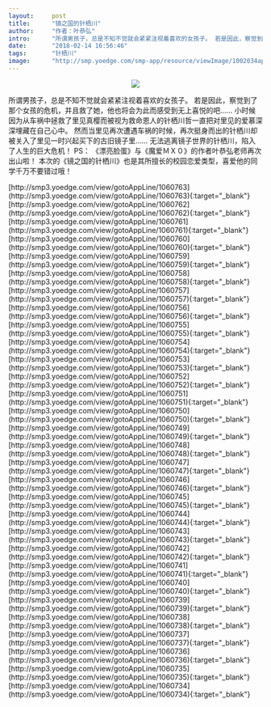 ```yaml
---
layout:     post
title:      "镜之国的针栖川"
author:     "作者：叶恭弘"
intro:      "所谓男孩子，总是不知不觉就会紧紧注视着喜欢的女孩子。 若是因此，察觉到了那个女孩的危机，并且救了她，他也将会为此而感受到无上喜悦的吧…… 小时候因为从车祸中拯救了里见真樱而被视为救命恩人的针栖川哲一直把对里见的爱慕深深埋藏在自己心中。 然而当里见再次遭遇车祸的时候，再次挺身而出的针栖川却被关入了里见一时兴起买下的古旧镜子里…… 无法逃离镜子世界的针栖川，陷入了人生的巨大危机！ PS： 《漂亮脸蛋》与《魔爱ＭＸ０》的作者叶恭弘老师再次出山啦！ 本次的《镜之国的针栖川》也是其所擅长的校园恋爱类型，喜爱他的同学千万不要错过哦！"
date:       "2018-02-14 16:56:46"
tags:       "针栖川"
image:      "http://smp.yoedge.com/smp-app/resource/viewImage/1002034appline.png"
---
```

<div style="text-align: center">
<p><img src="http://smp.yoedge.com/smp-app/resource/viewImage/1002034appline.png"/></p>
</div>
<p class="post-meta">
<span>所谓男孩子，总是不知不觉就会紧紧注视着喜欢的女孩子。 若是因此，察觉到了那个女孩的危机，并且救了她，他也将会为此而感受到无上喜悦的吧…… 小时候因为从车祸中拯救了里见真樱而被视为救命恩人的针栖川哲一直把对里见的爱慕深深埋藏在自己心中。 然而当里见再次遭遇车祸的时候，再次挺身而出的针栖川却被关入了里见一时兴起买下的古旧镜子里…… 无法逃离镜子世界的针栖川，陷入了人生的巨大危机！ PS： 《漂亮脸蛋》与《魔爱ＭＸ０》的作者叶恭弘老师再次出山啦！ 本次的《镜之国的针栖川》也是其所擅长的校园恋爱类型，喜爱他的同学千万不要错过哦！</span>
</p>
[http://smp3.yoedge.com/view/gotoAppLine/1060763](http://smp3.yoedge.com/view/gotoAppLine/1060763){:target="_blank"}
[http://smp3.yoedge.com/view/gotoAppLine/1060762](http://smp3.yoedge.com/view/gotoAppLine/1060762){:target="_blank"}
[http://smp3.yoedge.com/view/gotoAppLine/1060761](http://smp3.yoedge.com/view/gotoAppLine/1060761){:target="_blank"}
[http://smp3.yoedge.com/view/gotoAppLine/1060760](http://smp3.yoedge.com/view/gotoAppLine/1060760){:target="_blank"}
[http://smp3.yoedge.com/view/gotoAppLine/1060759](http://smp3.yoedge.com/view/gotoAppLine/1060759){:target="_blank"}
[http://smp3.yoedge.com/view/gotoAppLine/1060758](http://smp3.yoedge.com/view/gotoAppLine/1060758){:target="_blank"}
[http://smp3.yoedge.com/view/gotoAppLine/1060757](http://smp3.yoedge.com/view/gotoAppLine/1060757){:target="_blank"}
[http://smp3.yoedge.com/view/gotoAppLine/1060756](http://smp3.yoedge.com/view/gotoAppLine/1060756){:target="_blank"}
[http://smp3.yoedge.com/view/gotoAppLine/1060755](http://smp3.yoedge.com/view/gotoAppLine/1060755){:target="_blank"}
[http://smp3.yoedge.com/view/gotoAppLine/1060754](http://smp3.yoedge.com/view/gotoAppLine/1060754){:target="_blank"}
[http://smp3.yoedge.com/view/gotoAppLine/1060753](http://smp3.yoedge.com/view/gotoAppLine/1060753){:target="_blank"}
[http://smp3.yoedge.com/view/gotoAppLine/1060752](http://smp3.yoedge.com/view/gotoAppLine/1060752){:target="_blank"}
[http://smp3.yoedge.com/view/gotoAppLine/1060751](http://smp3.yoedge.com/view/gotoAppLine/1060751){:target="_blank"}
[http://smp3.yoedge.com/view/gotoAppLine/1060750](http://smp3.yoedge.com/view/gotoAppLine/1060750){:target="_blank"}
[http://smp3.yoedge.com/view/gotoAppLine/1060749](http://smp3.yoedge.com/view/gotoAppLine/1060749){:target="_blank"}
[http://smp3.yoedge.com/view/gotoAppLine/1060748](http://smp3.yoedge.com/view/gotoAppLine/1060748){:target="_blank"}
[http://smp3.yoedge.com/view/gotoAppLine/1060747](http://smp3.yoedge.com/view/gotoAppLine/1060747){:target="_blank"}
[http://smp3.yoedge.com/view/gotoAppLine/1060746](http://smp3.yoedge.com/view/gotoAppLine/1060746){:target="_blank"}
[http://smp3.yoedge.com/view/gotoAppLine/1060745](http://smp3.yoedge.com/view/gotoAppLine/1060745){:target="_blank"}
[http://smp3.yoedge.com/view/gotoAppLine/1060744](http://smp3.yoedge.com/view/gotoAppLine/1060744){:target="_blank"}
[http://smp3.yoedge.com/view/gotoAppLine/1060743](http://smp3.yoedge.com/view/gotoAppLine/1060743){:target="_blank"}
[http://smp3.yoedge.com/view/gotoAppLine/1060742](http://smp3.yoedge.com/view/gotoAppLine/1060742){:target="_blank"}
[http://smp3.yoedge.com/view/gotoAppLine/1060741](http://smp3.yoedge.com/view/gotoAppLine/1060741){:target="_blank"}
[http://smp3.yoedge.com/view/gotoAppLine/1060740](http://smp3.yoedge.com/view/gotoAppLine/1060740){:target="_blank"}
[http://smp3.yoedge.com/view/gotoAppLine/1060739](http://smp3.yoedge.com/view/gotoAppLine/1060739){:target="_blank"}
[http://smp3.yoedge.com/view/gotoAppLine/1060738](http://smp3.yoedge.com/view/gotoAppLine/1060738){:target="_blank"}
[http://smp3.yoedge.com/view/gotoAppLine/1060737](http://smp3.yoedge.com/view/gotoAppLine/1060737){:target="_blank"}
[http://smp3.yoedge.com/view/gotoAppLine/1060736](http://smp3.yoedge.com/view/gotoAppLine/1060736){:target="_blank"}
[http://smp3.yoedge.com/view/gotoAppLine/1060735](http://smp3.yoedge.com/view/gotoAppLine/1060735){:target="_blank"}
[http://smp3.yoedge.com/view/gotoAppLine/1060734](http://smp3.yoedge.com/view/gotoAppLine/1060734){:target="_blank"}



